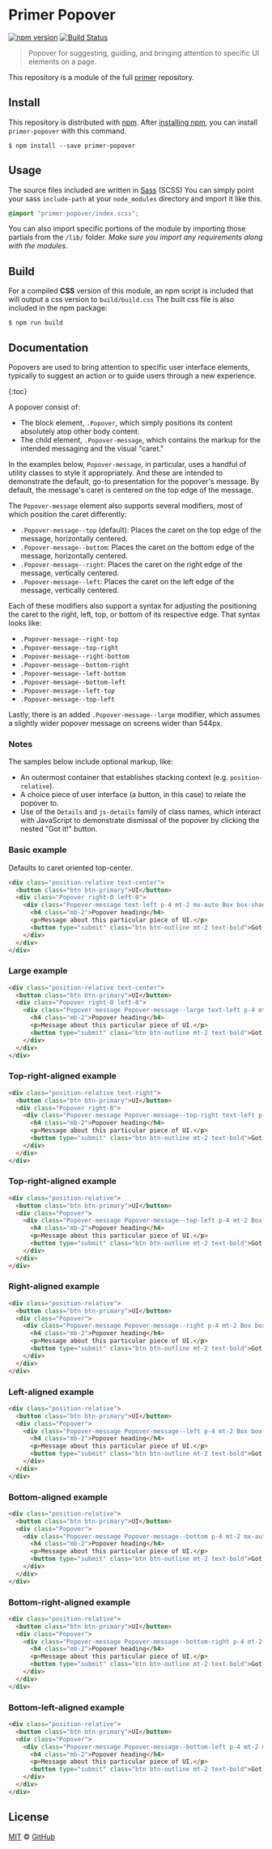 # Primer Popover

[![npm version](https://img.shields.io/npm/v/primer-popover.svg)](https://www.npmjs.org/package/primer-popover)
[![Build Status](https://travis-ci.org/primer/primer.svg?branch=master)](https://travis-ci.org/primer/primer)

> Popover for suggesting, guiding, and bringing attention to specific UI elements on a page.

This repository is a module of the full [primer][primer] repository.

## Install

This repository is distributed with [npm]. After [installing npm][install-npm], you can install `primer-popover` with this command.

```
$ npm install --save primer-popover
```

## Usage

The source files included are written in [Sass][sass] (SCSS) You can simply point your sass `include-path` at your `node_modules` directory and import it like this.

```scss
@import "primer-popover/index.scss";
```

You can also import specific portions of the module by importing those partials from the `/lib/` folder. _Make sure you import any requirements along with the modules._

## Build

For a compiled **CSS** version of this module, an npm script is included that will output a css version to `build/build.css` The built css file is also included in the npm package:

```
$ npm run build
```

## Documentation

<!-- %docs
title: Popover
status: Experimental
-->

Popovers are used to bring attention to specific user interface elements, typically to suggest an action or to guide users through a new experience.

{:toc}

A popover consist of:

- The block element, `.Popover`, which simply positions its content absolutely atop other body content.
- The child element, `.Popover-message`, which contains the markup for the intended messaging and the visual "caret."

In the examples below, `Popover-message`, in particular, uses a handful of utility classes to style it appropriately. And these are intended to demonstrate the default, go-to presentation for the popover's message. By default, the message's caret is centered on the top edge of the message.

The `Popover-message` element also supports several modifiers, most of which position the caret differently:

- `.Popover-message--top` (default): Places the caret on the top edge of the message, horizontally centered.
- `.Popover-message--bottom`: Places the caret on the bottom edge of the message, horizontally centered.
- `.Popover-message--right`: Places the caret on the right edge of the message, vertically centered.
- `.Popover-message--left`: Places the caret on the left edge of the message, vertically centered.

Each of these modifiers also support a syntax for adjusting the positioning the caret to the right, left, top, or bottom of its respective edge. That syntax looks like:

- `.Popover-message--right-top`
- `.Popover-message--top-right`
- `.Popover-message--right-bottom`
- `.Popover-message--bottom-right`
- `.Popover-message--left-bottom`
- `.Popover-message--bottom-left`
- `.Popover-message--left-top`
- `.Popover-message--top-left`

Lastly, there is an added `.Popover-message--large` modifier, which assumes a slightly wider popover message on screens wider than 544px.

### Notes

The samples below include optional markup, like:
- An outermost container that establishes stacking context (e.g. `position-relative`).
- A choice piece of user interface (a button, in this case) to relate the popover to.
- Use of the `Details` and `js-details` family of class names, which interact with JavaScript to demonstrate dismissal of the popover by clicking the nested "Got it!" button.

### Basic example
Defaults to caret oriented top-center.

```html title="Default (top-center)"
<div class="position-relative text-center">
  <button class="btn btn-primary">UI</button>
  <div class="Popover right-0 left-0">
    <div class="Popover-message text-left p-4 mt-2 mx-auto Box box-shadow-large">
      <h4 class="mb-2">Popover heading</h4>
      <p>Message about this particular piece of UI.</p>
      <button type="submit" class="btn btn-outline mt-2 text-bold">Got it!</button>
    </div>
  </div>
</div>
```

### Large example

```html title="Large"
<div class="position-relative text-center">
  <button class="btn btn-primary">UI</button>
  <div class="Popover right-0 left-0">
    <div class="Popover-message Popover-message--large text-left p-4 mt-2 Box box-shadow-large">
      <h4 class="mb-2">Popover heading</h4>
      <p>Message about this particular piece of UI.</p>
      <button type="submit" class="btn btn-outline mt-2 text-bold">Got it!</button>
    </div>
  </div>
</div>
```

### Top-right-aligned example

```html title="Top-right"
<div class="position-relative text-right">
  <button class="btn btn-primary">UI</button>
  <div class="Popover right-0">
    <div class="Popover-message Popover-message--top-right text-left p-4 mt-2 Box box-shadow-large">
      <h4 class="mb-2">Popover heading</h4>
      <p>Message about this particular piece of UI.</p>
      <button type="submit" class="btn btn-outline mt-2 text-bold">Got it!</button>
    </div>
  </div>
</div>
```

### Top-right-aligned example

```html title="Top-left"
<div class="position-relative">
  <button class="btn btn-primary">UI</button>
  <div class="Popover">
    <div class="Popover-message Popover-message--top-left p-4 mt-2 Box box-shadow-large">
      <h4 class="mb-2">Popover heading</h4>
      <p>Message about this particular piece of UI.</p>
      <button type="submit" class="btn btn-outline mt-2 text-bold">Got it!</button>
    </div>
  </div>
</div>
```

### Right-aligned example

```html title="Right"
<div class="position-relative">
  <button class="btn btn-primary">UI</button>
  <div class="Popover">
    <div class="Popover-message Popover-message--right p-4 mt-2 Box box-shadow-large">
      <h4 class="mb-2">Popover heading</h4>
      <p>Message about this particular piece of UI.</p>
      <button type="submit" class="btn btn-outline mt-2 text-bold">Got it!</button>
    </div>
  </div>
</div>
```

### Left-aligned example

```html title="Left"
<div class="position-relative">
  <button class="btn btn-primary">UI</button>
  <div class="Popover">
    <div class="Popover-message Popover-message--left p-4 mt-2 Box box-shadow-large">
      <h4 class="mb-2">Popover heading</h4>
      <p>Message about this particular piece of UI.</p>
      <button type="submit" class="btn btn-outline mt-2 text-bold">Got it!</button>
    </div>
  </div>
</div>
```

### Bottom-aligned example

```html title="Bottom"
<div class="position-relative">
  <button class="btn btn-primary">UI</button>
  <div class="Popover">
    <div class="Popover-message Popover-message--bottom p-4 mt-2 mx-auto Box box-shadow-large">
      <h4 class="mb-2">Popover heading</h4>
      <p>Message about this particular piece of UI.</p>
      <button type="submit" class="btn btn-outline mt-2 text-bold">Got it!</button>
    </div>
  </div>
</div>
```

### Bottom-right-aligned example

```html title="Bottom-right"
<div class="position-relative">
  <button class="btn btn-primary">UI</button>
  <div class="Popover">
    <div class="Popover-message Popover-message--bottom-right p-4 mt-2 mx-auto Box box-shadow-large">
      <h4 class="mb-2">Popover heading</h4>
      <p>Message about this particular piece of UI.</p>
      <button type="submit" class="btn btn-outline mt-2 text-bold">Got it!</button>
    </div>
  </div>
</div>
```

### Bottom-left-aligned example

```html title="Bottom-left"
<div class="position-relative">
  <button class="btn btn-primary">UI</button>
  <div class="Popover">
    <div class="Popover-message Popover-message--bottom-left p-4 mt-2 mx-auto Box box-shadow-large">
      <h4 class="mb-2">Popover heading</h4>
      <p>Message about this particular piece of UI.</p>
      <button type="submit" class="btn btn-outline mt-2 text-bold">Got it!</button>
    </div>
  </div>
</div>
```

<!-- %enddocs -->

## License

[MIT](./LICENSE) &copy; [GitHub](https://github.com/)

[primer]: https://github.com/primer/primer
[docs]: http://primer.github.io/
[npm]: https://www.npmjs.com/
[install-npm]: https://docs.npmjs.com/getting-started/installing-node
[sass]: http://sass-lang.com/
